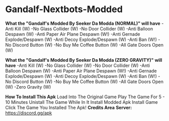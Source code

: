 # Gandalf-Nextbots-Modded

**What the "Gandalf's Modded By Seeker Da Modda (NORMAL)" will have**
-Anti Kill (W)
-No Glass Collider (W)
-No Door Collider (W)
-Anti Balloon Despawn (W)
-Anti Paper Air Plane Despawn (W!)
-Anti Gernade Explode/Despawn (W)
-Anti Decoy Explode/Despawn (W)
-Anti Ban (W!)
-No Discord Button (W)
-No Buy Me Coffee Button (W)
-All Gate Doors Open (W)

**What the "Gandalf's Modded By Seeker Da Modda (ZERO GRAVITY)" will have**
-Anti Kill (W)
-No Glass Collider (W)
-No Door Collider (W)
-Anti Balloon Despawn (W)
-Anti Paper Air Plane Despawn (W!)
-Anti Gernade Explode/Despawn (W)
-Anti Decoy Explode/Despawn (W)
-Anti Ban (W!)
-No Discord Button (W)
-No Buy Me Coffee Button (W)
-All Gate Doors Open (W)
-Zero Gravity (W)

**How To Install This Apk**
Load Into The Original Game
Play The Game For 5 - 10 Minutes
Unistall The Game While In It
Install Modded Apk
Install Game
Click The Game
You Installed The Apk!
**Credits Area**
**Server:** https://discord.gg/apk
